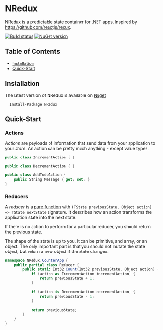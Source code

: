 # NRedux

NRedux is a predictable state container for .NET apps.  Inspired by https://github.com/reactjs/redux.

[![Build status](https://ci.appveyor.com/api/projects/status/04vk5lxghc02dcxn?svg=true)](https://ci.appveyor.com/project/lilasquared/nredux)
[![NuGet version](https://badge.fury.io/nu/NRedux.svg)](https://badge.fury.io/nu/NRedux)

## Table of Contents
 - [Installation](#installation)
 - [Quick-Start](#quick-start)
 
## Installation

The latest version of NRedux is available on [Nuget](https://www.nuget.org/packages/NRedux)
```
  Install-Package NRedux
```

## Quick-Start

### Actions
*Actions* are payloads of information that send data from your application to your *store*.  An action can be pretty much anything - except value types.
```csharp
public class IncrementAction { }

public class DecrementAction { }

public class AddTodoAction {
    public String Message { get; set; }
}
```

### Reducers
A *reducer* is a [pure function](https://en.wikipedia.org/wiki/Pure_function) with `(TState previousState, Object action) => TState nextState` signature.
It describes how an action transforms the application state into the next state.

If there is no action to perform for a particular reducer, you should return the previous state.

The shape of the state is up to you.  It can be primitive, and array, or an object.
The only important part is that you should not mutate the state object, but return a new object if the state changes.
```csharp
namespace NRedux.CounterApp {
    public partial class Reducer {
        public static Int32 Count(Int32 previousState, Object action) {
            if (action as IncrementAction incrementAction) {
                return previousState + 1;
            }
            
            if (action is DecrementAction decrementAction) {
                return previousState - 1;
            }
            
            return previousState;
        }
    }
}
```
